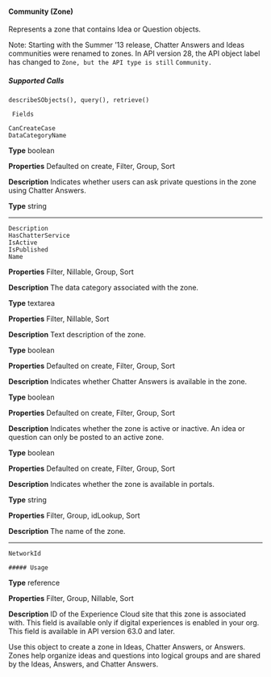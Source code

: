 #### Community (Zone)

Represents a zone that contains Idea or Question objects.

Note: Starting with the Summer ’13 release, Chatter Answers and Ideas communities were renamed to zones. In API version 28,
the API object label has changed to `Zone, but the API type is still` `Community.`

##### Supported Calls
```
describeSObjects(), query(), retrieve()

 Fields

```
```
CanCreateCase
DataCategoryName

```

**Type**
boolean

**Properties**
Defaulted on create, Filter, Group, Sort

**Description**
Indicates whether users can ask private questions in the zone using Chatter Answers.

**Type**
string


-----

```
Description
HasChatterService
IsActive
IsPublished
Name

```

**Properties**
Filter, Nillable, Group, Sort

**Description**
The data category associated with the zone.

**Type**
textarea

**Properties**
Filter, Nillable, Sort

**Description**
Text description of the zone.

**Type**
boolean

**Properties**
Defaulted on create, Filter, Group, Sort

**Description**
Indicates whether Chatter Answers is available in the zone.

**Type**
boolean

**Properties**
Defaulted on create, Filter, Group, Sort

**Description**
Indicates whether the zone is active or inactive. An idea or question can only be posted to
an active zone.

**Type**
boolean

**Properties**
Defaulted on create, Filter, Group, Sort

**Description**
Indicates whether the zone is available in portals.

**Type**
string

**Properties**
Filter, Group, idLookup, Sort

**Description**
The name of the zone.


-----

```
NetworkId

##### Usage

```

**Type**
reference

**Properties**
Filter, Group, Nillable, Sort

**Description**
ID of the Experience Cloud site that this zone is associated with. This field is available only if
digital experiences is enabled in your org. This field is available in API version 63.0 and later.


Use this object to create a zone in Ideas, Chatter Answers, or Answers. Zones help organize ideas and questions into logical groups and
are shared by the Ideas, Answers, and Chatter Answers.
